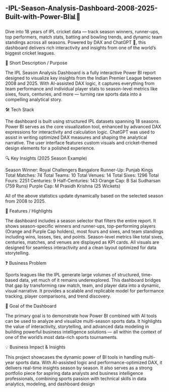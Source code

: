 ## -IPL-Season-Analysis-Dashboard-2008-2025-Built-with-Power-BI📊🏏


Dive into 18 years of IPL cricket data — track season winners, runner-ups, top performers, match stats, batting and bowling trends, and dynamic team standings across all seasons. Powered by DAX and ChatGPT 🤖, this dashboard delivers rich interactivity and insights from one of the world’s biggest cricket leagues.

📌 Short Description / Purpose

The IPL Season Analysis Dashboard is a fully interactive Power BI report designed to visualize key insights from the Indian Premier League between 2008 and 2025. With AI-assisted DAX logic, it captures everything from team performance and individual player stats to season-level metrics like sixes, fours, centuries, and more — turning raw sports data into a compelling analytical story.

🛠️ Tech Stack

The dashboard is built using structured IPL datasets spanning 18 seasons. Power BI serves as the core visualization tool, enhanced by advanced DAX expressions for interactivity and calculation logic. ChatGPT was used to assist in writing optimized DAX measures and shaping the analytical narrative. The user interface features custom visuals and cricket-themed design elements for a polished experience.

🔍 Key Insights (2025 Season Example)

Season Winner: Royal Challengers Bangalore
Runner-Up: Punjab Kings
Total Matches: 74
Total Teams: 10
Total Venues: 14
Total Sixes: 1296
Total Fours: 2251
Centuries: 9
Half-Centuries: 143
Orange Cap: B Sai Sudharsan (759 Runs)
Purple Cap: M Prasidh Krishna (25 Wickets)

All of the above statistics update dynamically based on the selected season from 2008 to 2025.

🌟 Features / Highlights

The dashboard includes a season selector that filters the entire report. It shows season-specific winners and runner-ups, top-performing players (Orange and Purple Cap holders), most fours and sixes, and team standings including wins, losses, ties, and points. Season-level metrics like total sixes, centuries, matches, and venues are displayed as KPI cards. All visuals are designed for seamless interactivity and a clean layout optimized for data storytelling.

❓ Business Problem

Sports leagues like the IPL generate large volumes of structured, time-based data, yet much of it remains underexplored. This dashboard bridges that gap by transforming raw match, team, and player data into a dynamic, visual narrative. It provides a scalable and replicable model for performance tracking, player comparisons, and trend discovery.

🎯 Goal of the Dashboard

The primary goal is to demonstrate how Power BI combined with AI tools can be used to analyze and visualize multi-season sports data. It highlights the value of interactivity, storytelling, and advanced data modeling in building powerful business intelligence solutions — all within the context of one of the world’s most data-rich sports tournaments.

💡 Business Impact & Insights

This project showcases the dynamic power of BI tools in handling multi-year sports data. With AI-assisted logic and performance-optimized DAX, it delivers real-time insights season by season. It also serves as a strong portfolio piece for aspiring data analysts and business intelligence professionals, combining sports passion with technical skills in data analytics, modeling, and dashboard design
